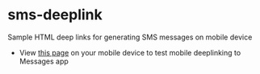 # sms-deeplink
 Sample HTML deep links for generating SMS messages on mobile device

- View [this page](https://attentive-sales-engineering.github.io/sms-deeplink/) on your mobile device to test mobile deeplinking to Messages app